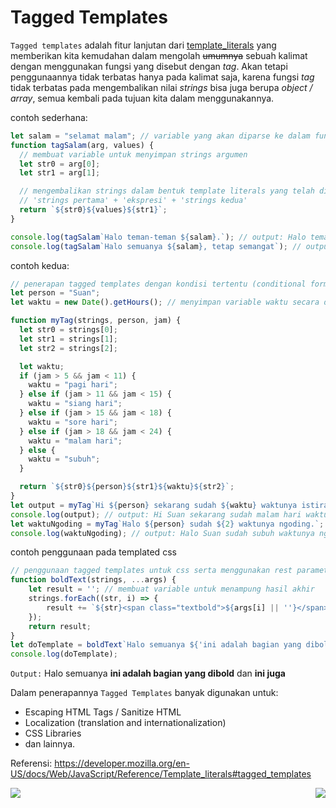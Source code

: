 # Tagged Templates

`Tagged templates` adalah fitur lanjutan dari [template_literals](https://github.com/bellshade/Javascript/tree/main/es6/004_template_literals) yang memberikan kita kemudahan dalam mengolah ~~umumnya~~ sebuah kalimat dengan menggunakan fungsi yang disebut dengan *tag*.
Akan tetapi penggunaannya tidak terbatas hanya pada kalimat saja, karena fungsi *tag* tidak terbatas pada mengembalikan nilai *strings* bisa juga berupa *object / array*, semua kembali pada tujuan kita dalam menggunakannya.

contoh sederhana:
```Javascript
let salam = "selamat malam"; // variable yang akan diparse ke dalam fungsi tag
function tagSalam(arg, values) {
  // membuat variable untuk menyimpan strings argumen
  let str0 = arg[0];
  let str1 = arg[1];

  // mengembalikan strings dalam bentuk template literals yang telah diformat
  // 'strings pertama' + 'ekspresi' + 'strings kedua'
  return `${str0}${values}${str1}`;
}

console.log(tagSalam`Halo teman-teman ${salam}.`); // output: Halo teman-teman selamat malam.
console.log(tagSalam`Halo semuanya ${salam}, tetap semangat`); // output: Halo semuanya selamat malam, tetap semangat!
```
contoh kedua:
```Javascript
// penerapan tagged templates dengan kondisi tertentu (conditional formatting)
let person = "Suan";
let waktu = new Date().getHours(); // menyimpan variable waktu secara dinamis dengan format 24h

function myTag(strings, person, jam) {
  let str0 = strings[0];
  let str1 = strings[1];
  let str2 = strings[2];

  let waktu;
  if (jam > 5 && jam < 11) {
    waktu = "pagi hari";
  } else if (jam > 11 && jam < 15) {
    waktu = "siang hari";
  } else if (jam > 15 && jam < 18) {
    waktu = "sore hari";
  } else if (jam > 18 && jam < 24) {
    waktu = "malam hari";
  } else {
    waktu = "subuh";
  }

  return `${str0}${person}${str1}${waktu}${str2}`;
}
let output = myTag`Hi ${person} sekarang sudah ${waktu} waktunya istirahat.`;
console.log(output); // output: Hi Suan sekarang sudah malam hari waktunya istirahat.
let waktuNgoding = myTag`Halo ${person} sudah ${2} waktunya ngoding.`;
console.log(waktuNgoding); // output: Halo Suan sudah subuh waktunya ngoding.
```
contoh penggunaan pada templated css
```Javascript
// penggunaan tagged templates untuk css serta menggunakan rest parameters
function boldText(strings, ...args) {
    let result = ''; // membuat variable untuk menampung hasil akhir
    strings.forEach((str, i) => {
        result += `${str}<span class="textbold">${args[i] || ''}</span>`;
    });
    return result;
}
let doTemplate = boldText`Halo semuanya ${'ini adalah bagian yang dibold'} dan ${'ini juga'}`;
console.log(doTemplate);
```
`Output:` Halo semuanya **ini adalah bagian yang dibold** dan **ini juga**

Dalam penerapannya `Tagged Templates` banyak digunakan untuk:
* Escaping HTML Tags / Sanitize HTML
* Localization (translation and internationalization)
* CSS Libraries
* dan lainnya.

Referensi: https://developer.mozilla.org/en-US/docs/Web/JavaScript/Reference/Template_literals#tagged_templates

[<img align="left" src="https://cdn.discordapp.com/attachments/696006258792333352/911046517970833428/Previous-prev.png" />](../004_template_literals)

[<img align="right" src="https://cdn.discordapp.com/attachments/696006258792333352/911046517756944414/Next-next.png" />](../006_destructuring_assignment)